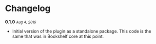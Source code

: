 # Changelog

**0.1.0** <small>_Aug 4, 2019_</small>

- Initial version of the plugin as a standalone package. This code is the same that was in Bookshelf core at this point.
